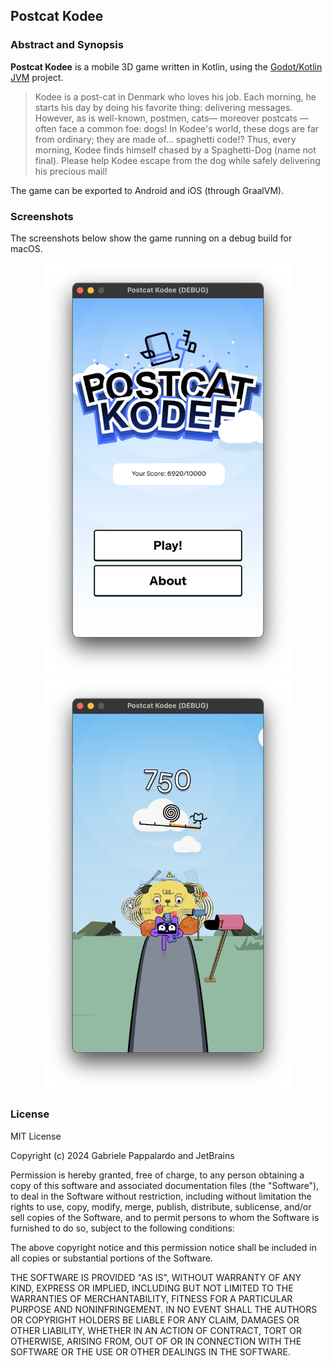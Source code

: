 ## Postcat Kodee

### Abstract and Synopsis

**Postcat Kodee** is a mobile 3D game written in Kotlin, using the [Godot/Kotlin JVM](https://godot-kotl.in/en/latest/)
project.

> Kodee is a post-cat in Denmark who loves his job. Each morning, he starts his day by doing his favorite thing: delivering messages. However, as is well-known, postmen, cats— moreover postcats —often face a common foe: dogs! In Kodee's world, these dogs are far from ordinary; they are made of... spaghetti code!? Thus, every morning, Kodee finds himself chased by a Spaghetti-Dog (name not final). Please help Kodee escape from the dog while safely delivering his precious mail!

The game can be exported to Android and iOS (through GraalVM).

### Screenshots

The screenshots below show the game running on a debug build for macOS.

<p align="center">
  <img src="web/screen1.png" alt="Title Scene: the game's logo is shown" width="400" />
  <img src="web/screen2.png" alt="Game Scene: Kodee is running away from the spaghetti-dog" width="400" />
</p>

### License

MIT License

Copyright (c) 2024 Gabriele Pappalardo and JetBrains

Permission is hereby granted, free of charge, to any person obtaining a copy
of this software and associated documentation files (the "Software"), to deal
in the Software without restriction, including without limitation the rights
to use, copy, modify, merge, publish, distribute, sublicense, and/or sell
copies of the Software, and to permit persons to whom the Software is
furnished to do so, subject to the following conditions:

The above copyright notice and this permission notice shall be included in all
copies or substantial portions of the Software.

THE SOFTWARE IS PROVIDED "AS IS", WITHOUT WARRANTY OF ANY KIND, EXPRESS OR
IMPLIED, INCLUDING BUT NOT LIMITED TO THE WARRANTIES OF MERCHANTABILITY,
FITNESS FOR A PARTICULAR PURPOSE AND NONINFRINGEMENT. IN NO EVENT SHALL THE
AUTHORS OR COPYRIGHT HOLDERS BE LIABLE FOR ANY CLAIM, DAMAGES OR OTHER
LIABILITY, WHETHER IN AN ACTION OF CONTRACT, TORT OR OTHERWISE, ARISING FROM,
OUT OF OR IN CONNECTION WITH THE SOFTWARE OR THE USE OR OTHER DEALINGS IN THE
SOFTWARE.
